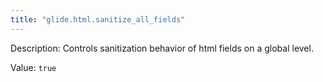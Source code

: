 ```yaml
---
title: "glide.html.sanitize_all_fields"
---
```


Description: Controls sanitization behavior of html fields on a global level.

Value: `true`